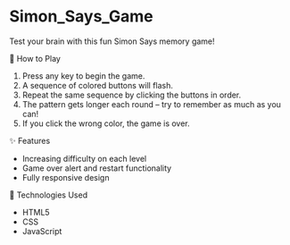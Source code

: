 # Simon_Says_Game
Test your brain with this fun Simon Says memory game!

🧠 How to Play

1. Press any key to begin the game.
2. A sequence of colored buttons will flash.
3. Repeat the same sequence by clicking the buttons in order.
4. The pattern gets longer each round – try to remember as much as you can!
5. If you click the wrong color, the game is over.

✨ Features

- Increasing difficulty on each level
- Game over alert and restart functionality
- Fully responsive design

 🚀 Technologies Used

- HTML5
- CSS
- JavaScript 
